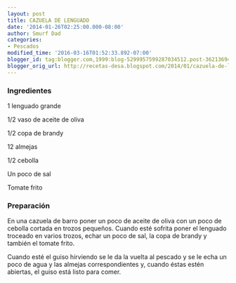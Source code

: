 ```yaml
---
layout: post
title: CAZUELA DE LENGUADO
date: '2014-01-26T02:25:00.000-08:00'
author: Smurf Dad
categories:
- Pescados
modified_time: '2016-03-16T01:52:33.892-07:00'
blogger_id: tag:blogger.com,1999:blog-5299957599287034512.post-3621369417021258076
blogger_orig_url: http://recetas-desa.blogspot.com/2014/01/cazuela-de-lenguado.html
---
```


<h3>Ingredientes</h3>


1 lenguado grande

1/2 vaso de aceite de oliva

1/2 copa de brandy

12 almejas

1/2 cebolla

Un poco de sal

Tomate frito

<h3>Preparaci&oacute;n</h3>


En una cazuela de barro poner un poco de aceite de oliva con un poco de cebolla cortada en trozos peque&ntilde;os. Cuando est&eacute; sofrita poner el lenguado troceado en varios trozos, echar un poco de sal, la copa de brandy y tambi&eacute;n el tomate frito.

Cuando est&eacute; el guiso hirviendo se le da la vuelta al pescado y se le echa un poco de agua y las almejas correspondientes y, cuando &eacute;stas est&eacute;n abiertas, el guiso est&aacute; listo para comer.

